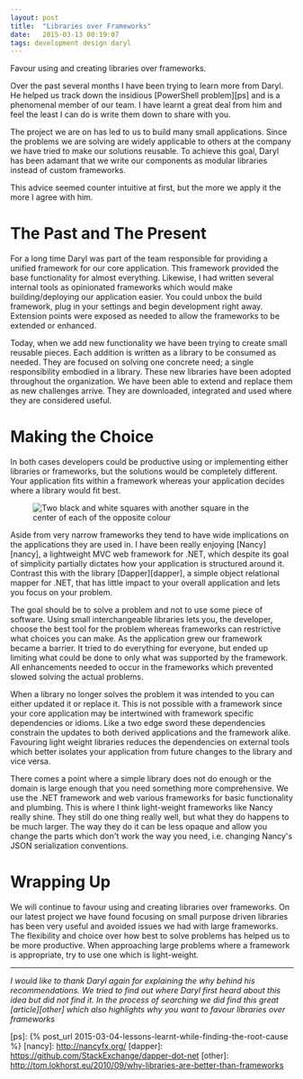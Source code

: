 ```yaml
---
layout: post
title:  "Libraries over Frameworks"
date:   2015-03-13 00:19:07
tags: development design daryl
---
```


Favour using and creating libraries over frameworks.

Over the past several months I have been trying to learn more from Daryl. He
helped us track down the insidious [PowerShell problem][ps] and is a phenomenal
member of our team. I have learnt a great deal from him and feel the least I
can do is write them down to share with you.

The project we are on has led to us to build many small applications. Since
the problems we are solving are widely applicable to others at the company we
have tried to make our solutions reusable. To achieve this goal, Daryl has been
adamant that we write our components as modular libraries instead of custom
frameworks.

This advice seemed counter intuitive at first, but the more we apply it
the more I agree with him.

The Past and The Present
===============================================================================

For a long time Daryl was part of the team responsible for providing a unified framework
for our core application. This framework provided the base functionality for
almost everything. Likewise, I had written several internal tools as opinionated
frameworks which would make building/deploying our application easier. You could
unbox the build framework, plug in your settings and begin development right
away. Extension points were exposed as needed to allow the frameworks to be
extended or enhanced.

Today, when we add new functionality we have been trying to create small
reusable pieces. Each addition is written as a library to be consumed as
needed. They are focused on solving one concrete need; a single responsibility
embodied in a library. These new libraries have been adopted throughout the
organization. We have been able to extend and replace them as new challenges
arrive. They are downloaded, integrated and used where they are considered
useful.

Making the Choice
===============================================================================

In both cases developers could be productive using or implementing either
libraries or frameworks, but the solutions would be completely different.
Your application fits within a framework whereas your application decides
where a library would fit best.

<figure>
	<img
		title="Where do you want to do you work? On the inside of the framework or outside of a library."
		alt="Two black and white squares with another square in the center of each of the opposite colour"
		src="{{ site.url }}/images/LibraryOverFramework.png" />
</figure>

Aside from very narrow frameworks they tend to
have wide implications on the applications they are used in. I have been really
enjoying [Nancy][nancy], a lightweight MVC web framework for .NET, which
despite its goal of simplicity partially dictates how your application is
structured around it. Contrast this with the library [Dapper][dapper], a simple
object relational mapper for .NET, that has little impact to your overall
application and lets you focus on your problem.

The goal should be to solve a problem and not to use some piece of software.
Using small interchangeable libraries lets you, the developer, choose the best
tool for the problem whereas frameworks can restrictive what choices you can make. As the
application grew our framework became a barrier. It tried to do everything for
everyone, but ended up limiting what could be done to only what was supported
by the framework. All enhancements needed to occur in the frameworks which
prevented slowed solving the actual problems.

When a library no longer solves the problem it was intended to you can either
updated it or replace it. This is not possible with a framework since your core
application may be intertwined with framework specific dependencies or idioms.
Like a two edge sword these dependencies constrain the updates to both derived
applications and the framework alike. Favouring light weight libraries reduces
the dependencies on external tools which better isolates your application from
future changes to the library and vice versa.

There comes a point where a simple library does not do enough or the domain
is large enough that you need something more comprehensive. We use the .NET
framework and web various frameworks for basic functionality and plumbing. This is where I
think light-weight frameworks like Nancy really shine. They still do one thing
really well, but what they do happens to be much larger. The way they do it can be
less opaque and allow you change the parts which don't work the way you need,
i.e. changing Nancy's JSON serialization conventions.

Wrapping Up
===============================================================================

We will continue to favour using and creating libraries over frameworks. On our
latest project we have found focusing on small purpose driven libraries
has been very useful and avoided issues we had with large frameworks. The
flexibility and choice over how best to solve problems has helped us to be
more productive. When approaching large problems where a framework is
appropriate, try to use one which is light-weight.

<hr />

*I would like to thank Daryl again for explaining the why behind his
recommendations. We tried to find out where Daryl first heard about this idea
but did not find it. In the process of searching we did find this great [article][other]
which also highlights why you want to favour libraries over frameworks*

[ps]: {% post_url 2015-03-04-lessons-learnt-while-finding-the-root-cause %}
[nancy]: http://nancyfx.org/
[dapper]: https://github.com/StackExchange/dapper-dot-net
[other]: http://tom.lokhorst.eu/2010/09/why-libraries-are-better-than-frameworks
